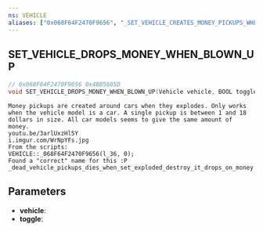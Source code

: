 ```yaml
---
ns: VEHICLE
aliases: ["0x068F64F2470F9656", "_SET_VEHICLE_CREATES_MONEY_PICKUPS_WHEN_EXPLODED"]
---
```

## SET_VEHICLE_DROPS_MONEY_WHEN_BLOWN_UP

```c
// 0x068F64F2470F9656 0x4BB5605D
void SET_VEHICLE_DROPS_MONEY_WHEN_BLOWN_UP(Vehicle vehicle, BOOL toggle);
```

```
Money pickups are created around cars when they explodes. Only works when the vehicle model is a car. A single pickup is between 1 and 18 dollars in size. All car models seems to give the same amount of money.  
youtu.be/3arlUxzHl5Y   
i.imgur.com/WrNpYFs.jpg  
From the scripts:  
VEHICLE::_068F64F2470F9656(l_36, 0);  
Found a "correct" name for this :P  
_dead_vehicle_pickups_dies_when_set_exploded_destroy_it_drops_on_money  
```

## Parameters
* **vehicle**: 
* **toggle**: 

